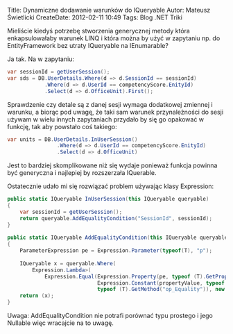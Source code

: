 Title: Dynamiczne dodawanie warunków do IQueryable
Autor: Mateusz Świetlicki
CreateDate: 2012-02-11 10:49
Tags: 	Blog
		.NET
		Triki

Mieliście kiedyś potrzebę stworzenia generycznej metody która enkapsulowałaby warunek LINQ i która można by użyć w zapytaniu np. do EntityFramework bez utraty IQueryable na IEnumarable?

Ja tak. Na w zapytaniu:

```c#
var sessionId = getUserSession();
var sds = DB.UserDetails.Where(d => d.SessionId == sessionId)
            .Where(d => d.UserId == competencyScore.EnityId)
            .Select(d => d.OfficeUnit).First();
```

Sprawdzenie czy detale są z danej sesji wymaga dodatkowej zmiennej i warunku, a biorąc pod uwagę, że taki sam warunek przynależności do sesji używam w wielu innych zapytaniach przydało by się go opakować w funkcję, tak aby powstało coś takiego:

```c#
var units = DB.UserDetails.InUserSession()
				.Where(d => d.UserId == competencyScore.EnityId)
 				.Select(d => d.OfficeUnit)
```

Jest to bardziej skomplikowane niż się wydaje ponieważ funkcja powinna być generyczna i najlepiej by rozszerzała IQuerable.

Ostatecznie udało mi się rozwiązać problem używając klasy Expression:

```c#
public static IQueryable InUserSession(this IQueryable queryable)
{
    var sessionId = getUserSession();
    return queryable.AddEqualityCondition("SessionId", sessionId);
}
 
public static IQueryable AddEqualityCondition(this IQueryable queryable, string propertyName, V propertyValue)
{
    ParameterExpression pe = Expression.Parameter(typeof(T), "p");
 
    IQueryable x = queryable.Where(
        Expression.Lambda>(
            Expression.Equal(Expression.Property(pe, typeof (T).GetProperty(propertyName)),
                             Expression.Constant(propertyValue, typeof (V)), false,
                             typeof (T).GetMethod("op_Equality")), new ParameterExpression[] {pe}));
    return (x);
}
```

Uwaga: AddEqualityCondition nie potrafi porównać typu prostego i jego Nullable więc wracajcie na to uwagę.